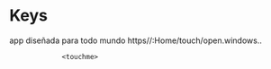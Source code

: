 # Keys
app diseñada para todo mundo
https//:Home/touch<two>/open.windows..

                 <touchme>
